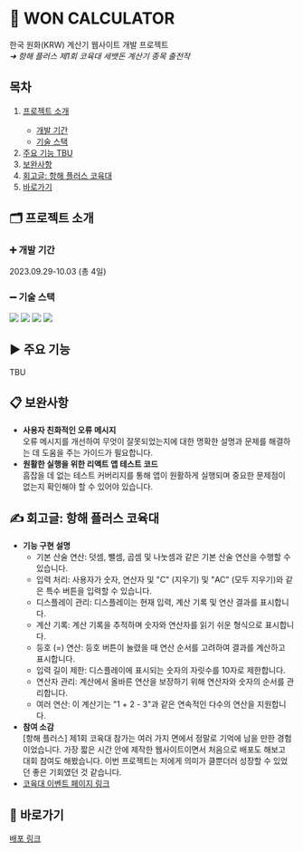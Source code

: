 <h1>🔢 WON CALCULATOR</h1>
한국 원화(KRW) 계산기 웹사이트 개발 프로젝트<br>
<em>➜ 항해 플러스 제1회 코육대 세뱃돈 계산기 종목 출전작</em>

<h2>목차</h2>
<ol style="margin-top: 0; margin-bottom: 0;">
   <li><a href="#프로젝트-소개">프로젝트 소개</a></li>
   <ul>
      <li><a href="#개발-기간">개발 기간</a></li>
      <li><a href="#기술-스택">기술 스택</a></li>
   </ul>
   <li><a href="#주요-기능">주요 기능 TBU</a></li>
   <li><a href="#보완사항">보완사항</a></li>
   <li><a href="#회고글">회고글: 항해 플러스 코육대</a></li>
   <li><a href="#바로가기">바로가기</a></li>
</ol>

<h2 id="프로젝트-소개">🗂️ 프로젝트 소개</h2>
<h3 id="개발-기간">➕ 개발 기간</h2>
2023.09.29-10.03 (총 4일)
<h3 id="기술-스택">➖ 기술 스택</h2>
<p>
   <img src="https://img.shields.io/badge/react-61DAFB?style=for-the-badge&logo=react&logoColor=black"> 
   <img src="https://img.shields.io/badge/html5-E34F26?style=for-the-badge&logo=html5&logoColor=white"> 
   <img src="https://img.shields.io/badge/css-1572B6?style=for-the-badge&logo=css3&logoColor=white"> 
   <img src="https://img.shields.io/badge/javascript-F7DF1E?style=for-the-badge&logo=javascript&logoColor=black"> 
</p>

<h2 id="주요-기능">▶️ 주요 기능</h2>
TBU

<h2 id="보완사항">📋 보완사항</h2>
 <ul>
      <li><b>사용자 친화적인 오류 메시지</b><br>
         오류 메시지를 개선하여 무엇이 잘못되었는지에 대한 명확한 설명과 문제를 해결하는 데 도움을 주는 가이드가 필요합니다.<br></li>
      <li><b>원활한 실행을 위한 리액트 앱 테스트 코드</b><br>
         흠잡을 데 없는 테스트 커버리지를 통해 앱이 원활하게 실행되며 중요한 문제점이 없는지 확인해야 할 수 있어야 있습니다.<br></li>
   </ul>

<h2 id="회고글">✍️ 회고글: 항해 플러스 코육대</h2>
<ul>
    <li><b>기능 구현 설명</b><br>
      <ul>
        <li>기본 산술 연산: 덧셈, 뺄셈, 곱셈 및 나눗셈과 같은 기본 산술 연산을 수행할 수 있습니다.</li>
        <li>입력 처리: 사용자가 숫자, 연산자 및 "C" (지우기) 및 "AC" (모두 지우기)와 같은 특수 버튼을 입력할 수 있습니다.</li>
        <li>디스플레이 관리: 디스플레이는 현재 입력, 계산 기록 및 연산 결과를 표시합니다.</li>
        <li>계산 기록: 계산 기록을 추적하며 숫자와 연산자를 읽기 쉬운 형식으로 표시합니다.</li>
        <li>등호 (=) 연산: 등호 버튼이 눌렸을 때 연산 순서를 고려하여 결과를 계산하고 표시합니다.</li>
        <li>입력 길이 제한: 디스플레이에 표시되는 숫자의 자릿수를 10자로 제한합니다.</li>
        <li>연산자 관리: 계산에서 올바른 연산을 보장하기 위해 연산자와 숫자의 순서를 관리합니다.</li>
        <li>여러 연산: 이 계산기는 "1 + 2 - 3"과 같은 연속적인 다수의 연산을 지원합니다.</li>
      </ul>
    </li>
    <li><b>참여 소감</b><br>
      [항해 플러스] 제1회 코육대 참가는 여러 가지 면에서 정말로 기억에 남을 만한 경험이었습니다.
      가장 짧은 시간 안에 제작한 웹사이트이면서 처음으로 배포도 해보고 대회 참여도 해봤습니다.
      이번 프로젝트는 저에게 의미가 클뿐더러 성장할 수 있었던 좋은 기회였던 것 같습니다.
    </li>
    <li><a href="https://hanghaeplus-coyukdae.oopy.io/">코육대 이벤트 페이지 링크</a></li>
</ul>

<h2 id="바로가기">🔗 바로가기</h2>
<a href="https://beccajoe.github.io/won-calculator/">배포 링크</a>
